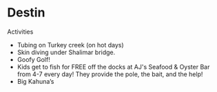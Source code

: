 # Destin
Activities
- Tubing on Turkey creek (on hot days)
- Skin diving under Shalimar bridge.
- Goofy Golf!
- Kids get to fish for FREE off the docks at AJ's Seafood & Oyster Bar from 4-7 every day! They provide the pole, the bait, and the help!
- Big Kahuna’s
